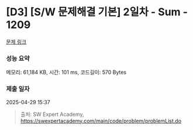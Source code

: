 # [D3] [S/W 문제해결 기본] 2일차 - Sum - 1209 

[문제 링크](https://swexpertacademy.com/main/code/problem/problemDetail.do?contestProbId=AV13_BWKACUCFAYh) 

### 성능 요약

메모리: 61,184 KB, 시간: 101 ms, 코드길이: 570 Bytes

### 제출 일자

2025-04-29 15:37



> 출처: SW Expert Academy, https://swexpertacademy.com/main/code/problem/problemList.do
